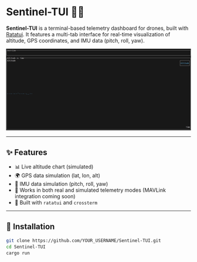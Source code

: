 # Sentinel-TUI 🚀📡

**Sentinel-TUI** is a terminal-based telemetry dashboard for drones, built with [Ratatui](https://github.com/ratatui-org/ratatui). It features a multi-tab interface for real-time visualization of altitude, GPS coordinates, and IMU data (pitch, roll, yaw).

![Sentinel-TUI Demo](/docs/demo.png)

---

## ✨ Features

- 📊 Live altitude chart (simulated)
- 🌍 GPS data simulation (lat, lon, alt)
- 🧭 IMU data simulation (pitch, roll, yaw)
- 🧪 Works in both real and simulated telemetry modes (MAVLink integration coming soon)
- 🧱 Built with `ratatui` and `crossterm`

---

## 🔧 Installation

```bash
git clone https://github.com/YOUR_USERNAME/Sentinel-TUI.git
cd Sentinel-TUI
cargo run
